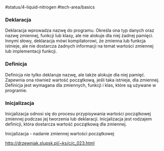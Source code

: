 #status/4-liquid-nitrogen 
#tech-area/basics 

### Deklaracja
Deklaracja wprowadza nazwę do programu. Określa ona typ danych oraz nazwę zmiennej, funkcji lub klasy, ale nie alokuje dla niej żadnej pamięci. Innymi słowy, deklaracja mówi kompilatorowi, że zmienna lub funkcja istnieje, ale nie dostarcza żadnych informacji na temat wartości zmiennej lub implementacji funkcji.

### Definicja
Definicja nie tylko deklaruje nazwę, ale także alokuje dla niej pamięć. Zapewnia ona również wartość początkową, jeśli taka istnieje, dla zmiennej. Definicja jest wymagana dla zmiennych, funkcji i klas, które są używane w programie.

### Inicjalizacja
Inicjalizacja odnosi się do procesu przypisywania wartości początkowej zmiennej podczas jej tworzenia lub deklaracji. Inicjalizacja jest rodzajem definicji, która dostarcza wartość początkową dla zmiennej.

Inicjalizacja - nadanie zmiennej wartości początkowej


http://drzewniak.slupsk.pl/~ks/c/c_023.html
